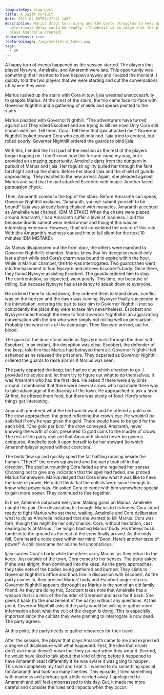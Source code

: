```yaml
---
templateKey: blog-post
title: A Swift Pursuit
date: 2021-07-09T01:27:41.146Z
description: Marius drags Cora along and the party struggles to keep up. An
  unfortunate delay could be deadly. (Thumbnail is an image that the player who
  plays Amelrelle created)
featuredpost: true
featuredimage: /img/amelrelle_token.png
tags:
  - GM
---
```

<!--StartFragment-->

A happy turn of events happened as the session started. The players that played Nysvyre, Amelrelle, and Amaranth were late. This opportunity was something that I wanted to have happen anyway and I seized the moment. I quickly told the two players that we were starting and cut the conversations off where they were.

Marius rushed up the stairs with Cora in tow, Ijaia wrestled unsuccessfully to grapple Marius. At the crest of the stairs, the trio came face-to-face with Governor Nighthill and a gathering of shields and spears pointed to the stairs.

Marius pleaded with Governor Nighthill, “The adventurers have turned against us! They killed Escobert and are trying to kill me now! Only Cora still stands with me. Tell them, Cora. Tell them that Ijaia attacked me!” Governor Nighthill looked toward Cora who could only nod. Ijaia tried to contest, but rolled poorly. Governor Nighthill ordered the guards to bind Ijaia.

With this, I ended the first part of the session as the rest of the players began logging on. I don’t know how this fortune came my way, but it provided an amazing opportunity. Amelrelle darts from the dungeon in pursuit of Marius and Ijaia. Her roguish agility pulled her through the faint torchlight and up the stairs. Before her stood Ijaia and the shield of guards approaching. They reacted to the new arrival. Again, she pleaded against Marius and said that he had attacked Escobert with magic. Another failed persuasion check.

Then, Amaranth comes to the top of the stairs. Before Amaranth can speak, Governor Nighthill exclaims, “Amaranth, you will submit yourself to be bound!” Ijaia was already being chained with manacles. Amaranth accepted as Amelrelle was chained. (DM MISTAKE) When the chains were placed around Amaranth, I had Amaranth suffer a level of madness. I did this because druids cannot wear metal armor and thought this was an interesting extension. However, I had not considered the nature of this rule. With this Amaranth’s madness caused him to fall silent for the next 10 minutes (DM MISTAKE).

As Marius disappeared out the front door, the others were marched to Governor Nighthill’s chamber. Marius knew that his deception would only last a short while and Cora’s charm was bound to expire within the hour. While in Marius’ chamber, the trio was interrogated. Two guards then went into the basement to find Nysvyre and retrieve Escobert’s body. Once there, they found Nysvyre assisting Escobert. The guards ordered him to stop. The confrontation, as expected, went poorly. This time, not because of rolling, but because Nysvyre has a tendency to speak down to everyone.

He ordered them to stand down, they ordered them to stand down, conflict was on the horizon and the dawn was coming. Nysvyre finally succeeded in his intimidation, ordering the pair to take him to Governor Nighthill (not so coincidently the place they were to take him nevertheless). Escobert and Nysvyre raced through the keep to find Governor Nighthill in an aggravating conversation with the trio who were simply not rolling well on persuasion. Probably the worst rolls of the campaign. Then Nysvyre arrived, out for blood.

The guard at the door stood aside as Nysvyre burst through the door with Escobert. In an instant, the deception was clear. Escobert, the defender of the keep, told him that Marius had betrayed them all. Governor Nighthill felt ashamed as he released the prisoners. They departed as Governor Nighthill ordered the guards to raise alarms if Marius was seen.

The party departed the keep, but had no clue which direction to go. I provided no advice and let them try to figure out what to do themselves. It was Amaranth who had the first idea. He asked if there were any birds around. I mentioned that there were several crows who had made there way to take advantage of the disarray of the town. He approached to ask a favor. At first, he offered them food, but there was plenty of food. Here’s where things get interesting.

Amaranth pondered what the bird would want and he offered a gold coin. The crow approached, the greed reflecting the crow’s eye. He wouldn’t be satisfied if only he was given the gold. There would have to be gold for the each bird. “One gold per bird,” the crow conveyed. Amaranth, never knowing the worth of coin, presented 15 gold coins to the murder of crows. The rest of the party realized that Amaranth should never be given a coinpurse. Amelrelle took it upon herself to be her steward (to which Amaranth/player agreed without coercion).

The birds flew up and quickly spied the fat halfling running beside the human. “There!” the crows squawked and the party took off in that direction. The spell surrounding Cora faded as she regained her senses. Choosing not to give any indication that the spell had faded, she probed Marius for answers. Marius relayed that Cora knew what it was like to have the taste of power. He didn’t think that the cultists were smart enough to know what power was. He asked Cora to come with him somewhere special to gain more power. They continued to flee together.

In time, Amelrelle outpaced everyone. Making gains on Marius, Amelrelle caught the pair. One devastating hit brought Marius to his knees. Cora stood ready to fight Marius who sat there, waiting. Amelrelle and Cora deliberated what to do as Amelrelle indicated that she wanted to kill Marius. Cora was torn, though this might be her only chance. Cora, without hesitation, cast searing bolts at Marius. The magic blasting Marius’ body. His lifeless husk tumbled to the ground as the rest of the crew finally arrived. As the body fell, Cora heard a voice deep within her mind, “Good. Here’s another taste of power!” A chill overcame her as she fell unconscious.

Ijaia carries Cora's body while the others carry Marius' as they return to the keep. Just outside of the town, Cora comes to her senses. The party asked if she was alright, then continued into the keep. As the party approaches, they take note of the bodies being gathered and burned. They climb to Governor Nighthill's office and finds him in discussion with Escobert. As the party comes in, they present Marius' body and Escobert anger returns. Governor Nighthill appears distrought as Marius is the son of an old family friend. As they are doing this, Escobert takes note that Amelrelle has a weapon that is a relic of the founder of Greenest and asks for it back. She gives it back (to the amazement of the party) without any questions. At this point, Governor Nighthill asks if the party would be willing to gather more information about what the cult of the dragon is doing. This is especially important since the cultists they were planning to interrogate is now dead. The party agrees.

At this point, the party needs to gather resources for their travel. 

After the session, the player that plays Amaranth came to me and expressed a degree of displeasure with what happened. First, the idea that druids don't use metal doesn't mean that they go mad when they wear it. Second, he would have liked to talk about that kind of thing before it happened to have Amaranth react differently if he was aware it was going to happen. This was completely my fault and I eat it. I wanted to do something special for Amaranth and took too many liberties. This episode, I tried something with madness and perhaps got a little carried away. I apologized to Amaranth and still feel embarrassed to this day. But, it made me more careful and consider the rules and impacts when they occur.

<!--EndFragment-->